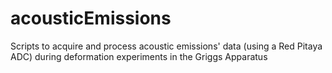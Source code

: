 # acousticEmissions
Scripts to acquire and process acoustic emissions' data (using a Red Pitaya ADC) during deformation experiments in the Griggs Apparatus 
